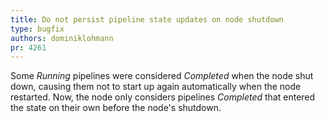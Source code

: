 ```yaml
---
title: Do not persist pipeline state updates on node shutdown
type: bugfix
authors: dominiklohmann
pr: 4261
---
```


Some *Running* pipelines were considered *Completed* when the node shut down,
causing them not to start up again automatically when the node restarted. Now,
the node only considers pipelines *Completed* that entered the state on their
own before the node's shutdown.

